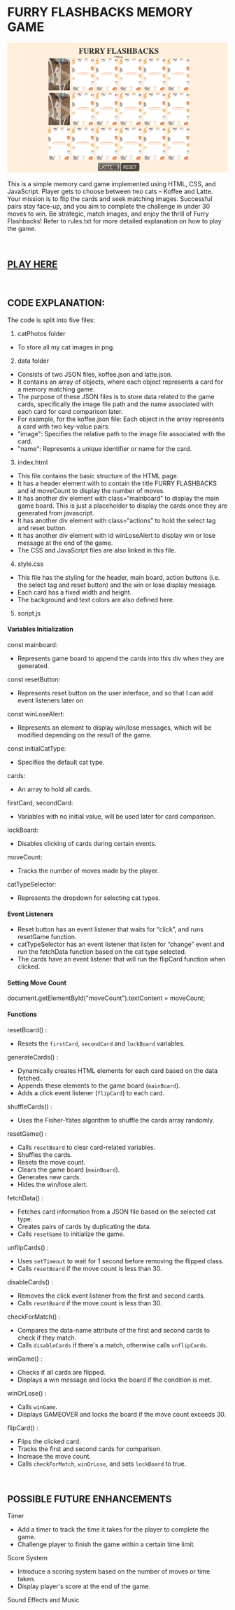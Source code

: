 # FURRY FLASHBACKS MEMORY GAME

![Alt text](image.png)

This is a simple memory card game implemented using HTML, CSS, and JavaScript. Player gets to choose between two cats – Koffee and Latte. Your mission is to flip the cards and seek matching images. Successful pairs stay face-up, and you aim to complete the challenge in under 30 moves to win. Be strategic, match images, and enjoy the thrill of Furry Flashbacks!
Refer to rules.txt for more detailed explanation on how to play the game.

<br>

## [PLAY HERE](https://meikeetan.github.io/Furry-Flashbacks/)

<br>

## CODE EXPLANATION: 

The code is split into five files: 

1)	 catPhotos folder
- To store all my cat images in png.

2)	 data folder 
- Consists of two JSON files, koffee.json and latte.json. 
- It contains an array of objects, where each object represents a card for a memory matching game. 
- The purpose of these JSON files is to store data related to the game cards, specifically the image file path and the name associated with each card for card comparison later.
- For example, for the koffee.json file:
Each object in the array represents a card with two key-value pairs:
- "image": Specifies the relative path to the image file associated with the card.
- "name": Represents a unique identifier or name for the card.

3)	 index.html 
- This file contains the basic structure of the HTML page. 
- It has a header element with to contain the title FURRY FLASHBACKS and id moveCount to display the number of moves.
- It has another div element with class=“mainboard” to display the main game board. This is just a placeholder to display the cards once they are generated from javascript. 
- It has another div element with class=“actions” to hold the select tag and reset button.
- It has another div element with id winLoseAlert to display win or lose message at the end of the game. 
- The CSS and JavaScript files are also linked in this file. 

4)	 style.css
- This file has the styling for the header, main board, action buttons (i.e. the select tag and reset button) and the win or lose display message. 
- Each card has a fixed width and height. 
- The background and text colors are also defined here.


5)	 script.js
#### Variables Initialization

const mainboard: 
- Represents game board to append the cards into this div when they are generated.

const resetButton: 
- Represents reset button on the user interface, and so that I can add event listeners later on

const winLoseAlert: 
- Represents an element to display win/lose messages, which will be modified depending on the result of the game.

const initialCatType: 
- Specifies the default cat type.

cards: 
- An array to hold all cards.

firstCard, secondCard: 
- Variables with no initial value, will be used later for card comparison.

lockBoard: 
- Disables clicking of cards during certain events.

moveCount: 
- Tracks the number of moves made by the player.

catTypeSelector: 
- Represents the dropdown for selecting cat types.


#### Event Listeners 
- Reset button has an event listener that waits for “click”, and runs resetGame function.
- catTypeSelector has an event listener that listen for “change” event and run the fetchData function based on the cat type selected.
- The cards have an event listener that will run the flipCard function when clicked. 


#### Setting Move Count
document.getElementById("moveCount").textContent = moveCount;

#### Functions

resetBoard() : 
- Resets the `firstCard`, `secondCard` and `lockBoard` variables. 

generateCards() : 
- Dynamically creates HTML elements for each card based on the data fetched.
- Appends these elements to the game board (`mainBoard`).
- Adds a click event listener (`flipCard`) to each card.

shuffleCards() :
- Uses the Fisher-Yates algorithm to shuffle the cards array randomly.

resetGame() :
- Calls `resetBoard` to clear card-related variables.
- Shuffles the cards.
- Resets the move count.
- Clears the game board (`mainBoard`). 
- Generates new cards.
- Hides the win/lose alert.

fetchData() :
- Fetches card information from a JSON file based on the selected cat type.
- Creates pairs of cards by duplicating the data.
- Calls `resetGame` to initialize the game.

unflipCards() : 
- Uses `setTimeout` to wait for 1 second before removing the flipped class.
- Calls `resetBoard` if the move count is less than 30.

disableCards() : 
- Removes the click event listener from the first and second cards.
- Calls `resetBoard` if the move count is less than 30.

checkForMatch() :
- Compares the data-name attribute of the first and second cards to check if they match.
- Calls `disableCards` if there's a match, otherwise calls `unflipCards`.

winGame() :
- Checks if all cards are flipped.
- Displays a win message and locks the board if the condition is met.

winOrLose() : 
- Calls `winGame`.
- Displays GAMEOVER and locks the board if the move count exceeds 30.

flipCard() : 
- Flips the clicked card.
- Tracks the first and second cards for comparison.
- Increase the move count.
- Calls `checkForMatch`, `winOrLose`, and sets `lockBoard` to true.

<br>

## POSSIBLE FUTURE ENHANCEMENTS

Timer
- Add a timer to track the time it takes for the player to complete the game. 
- Challenge player to finish the game within a certain time limit.

Score System
- Introduce a scoring system based on the number of moves or time taken. 
- Display player's score at the end of the game.

Sound Effects and Music
 

